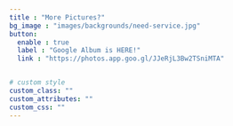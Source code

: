 ```yaml
---
title : "More Pictures?"
bg_image : "images/backgrounds/need-service.jpg"
button:
  enable : true
  label : "Google Album is HERE!"
  link : "https://photos.app.goo.gl/JJeRjL3Bw2TSniMTA"


# custom style
custom_class: ""
custom_attributes: ""
custom_css: ""
---
```

